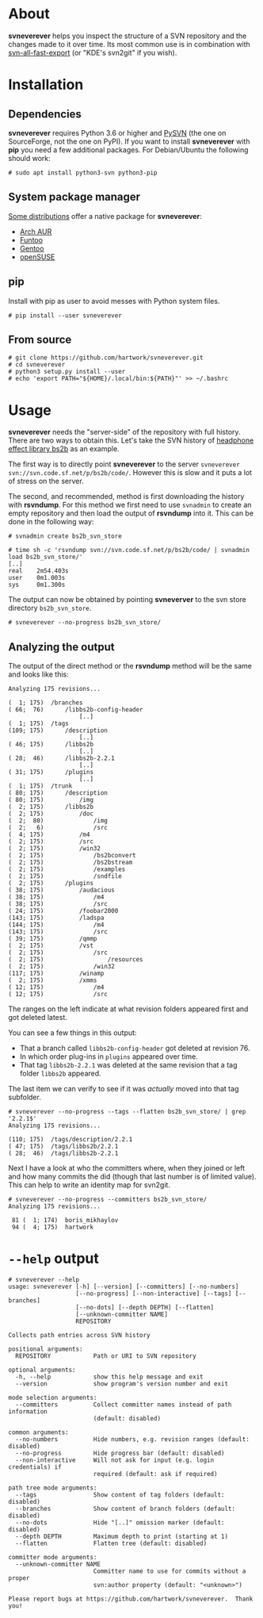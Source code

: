 # About
**svneverever** helps you inspect the structure of a SVN repository and the changes made to it over time. Its most common use is in combination with [svn-all-fast-export](https://github.com/svn-all-fast-export/svn2git) (or "KDE's svn2git" if you wish).


# Installation

## Dependencies
**svneverever** requires Python 3.6 or higher
and [PySVN](https://pysvn.sourceforge.io/)
(the one on SourceForge, not the one on PyPI).
If you want to install **svneverever** with **pip** you need a few additional packages.
For Debian/Ubuntu the following should work:

```console
# sudo apt install python3-svn python3-pip
```

## System package manager
[Some distributions](https://repology.org/projects/?search=svneverever) offer a native package for **svneverever**:
- [Arch AUR](https://aur.archlinux.org/packages/python-svneverever/)
- [Funtoo](https://github.com/funtoo/dev-kit/tree/1.4-release/dev-vcs/svneverever)
- [Gentoo](https://packages.gentoo.org/packages/dev-vcs/svneverever)
- [openSUSE](https://software.opensuse.org/package/python-svneverever)

## pip
Install with pip as user to avoid messes with Python system files.
```console
# pip install --user svneverever
```

## From source
```console
# git clone https://github.com/hartwork/svneverever.git
# cd svneverever
# python3 setup.py install --user
# echo 'export PATH="${HOME}/.local/bin:${PATH}"' >> ~/.bashrc
```

# Usage
**svneverever** needs the "server-side" of the repository with full history. There are two ways to obtain this. Let's take the SVN history of [headphone effect library bs2b](http://bs2b.sourceforge.net/) as an example.

The first way is to directly point **svneverever** to the server `svneverever svn://svn.code.sf.net/p/bs2b/code/`. However this is slow and it puts a lot of stress on the server.

The second, and recommended, method is first downloading the history with **rsvndump**. For this method we first need to use `svnadmin` to create an empty repository and then load the output of **rsvndump** into it. This can be done in the following way:

```console
# svnadmin create bs2b_svn_store

# time sh -c 'rsvndump svn://svn.code.sf.net/p/bs2b/code/ | svnadmin load bs2b_svn_store/'
[..]
real    2m54.403s
user    0m1.003s
sys     0m1.300s
```

The output can now be obtained by pointing **svneverver** to the svn store directory `bs2b_svn_store`.

```console
# svneverever --no-progress bs2b_svn_store/
```

## Analyzing the output
The output of the direct method or the **rsvndump** method will be the same and looks like this:

```console
Analyzing 175 revisions...

(  1; 175)  /branches
( 66;  76)      /libbs2b-config-header
                    [..]
(  1; 175)  /tags
(109; 175)      /description
                    [..]
( 46; 175)      /libbs2b
                    [..]
( 28;  46)      /libbs2b-2.2.1
                    [..]
( 31; 175)      /plugins
                    [..]
(  1; 175)  /trunk
( 80; 175)      /description
( 80; 175)          /img
(  2; 175)      /libbs2b
(  2; 175)          /doc
(  2;  80)              /img
(  2;   6)              /src
(  4; 175)          /m4
(  2; 175)          /src
(  2; 175)          /win32
(  2; 175)              /bs2bconvert
(  2; 175)              /bs2bstream
(  2; 175)              /examples
(  2; 175)              /sndfile
(  2; 175)      /plugins
( 38; 175)          /audacious
( 38; 175)              /m4
( 38; 175)              /src
( 24; 175)          /foobar2000
(143; 175)          /ladspa
(144; 175)              /m4
(143; 175)              /src
( 39; 175)          /qmmp
(  2; 175)          /vst
(  2; 175)              /src
(  2; 175)                  /resources
(  2; 175)              /win32
(117; 175)          /winamp
(  2; 175)          /xmms
( 12; 175)              /m4
( 12; 175)              /src
```

The ranges on the left indicate at what revision folders appeared first and got deleted latest.

You can see a few things in this output:
* That a branch called `libbs2b-config-header` got deleted at revision 76.
* In which order plug-ins in `plugins` appeared over time.
* That tag `libbs2b-2.2.1` was deleted at the same revision that a tag folder `libbs2b` appeared.

The last item we can verify to see if it was _actually_ moved into that tag subfolder.

```console
# svneverever --no-progress --tags --flatten bs2b_svn_store/ | grep '2.2.1$'
Analyzing 175 revisions...

(110; 175)  /tags/description/2.2.1
( 47; 175)  /tags/libbs2b/2.2.1
( 28;  46)  /tags/libbs2b-2.2.1
```

Next I have a look at who the committers where, when they joined or left and how many commits the did (though that last number is of limited value). This can help to write an identity map for svn2git.

```console
# svneverever --no-progress --committers bs2b_svn_store/
Analyzing 175 revisions...

 81 (  1; 174)  boris_mikhaylov
 94 (  4; 175)  hartwork
```

# `--help` output
```console
# svneverever --help
usage: svneverever [-h] [--version] [--committers] [--no-numbers]
                   [--no-progress] [--non-interactive] [--tags] [--branches]
                   [--no-dots] [--depth DEPTH] [--flatten]
                   [--unknown-committer NAME]
                   REPOSITORY

Collects path entries across SVN history

positional arguments:
  REPOSITORY            Path or URI to SVN repository

optional arguments:
  -h, --help            show this help message and exit
  --version             show program's version number and exit

mode selection arguments:
  --committers          Collect committer names instead of path information
                        (default: disabled)

common arguments:
  --no-numbers          Hide numbers, e.g. revision ranges (default: disabled)
  --no-progress         Hide progress bar (default: disabled)
  --non-interactive     Will not ask for input (e.g. login credentials) if
                        required (default: ask if required)

path tree mode arguments:
  --tags                Show content of tag folders (default: disabled)
  --branches            Show content of branch folders (default: disabled)
  --no-dots             Hide "[..]" omission marker (default: disabled)
  --depth DEPTH         Maximum depth to print (starting at 1)
  --flatten             Flatten tree (default: disabled)

committer mode arguments:
  --unknown-committer NAME
                        Committer name to use for commits without a proper
                        svn:author property (default: "<unknown>")

Please report bugs at https://github.com/hartwork/svneverever.  Thank you!
```
